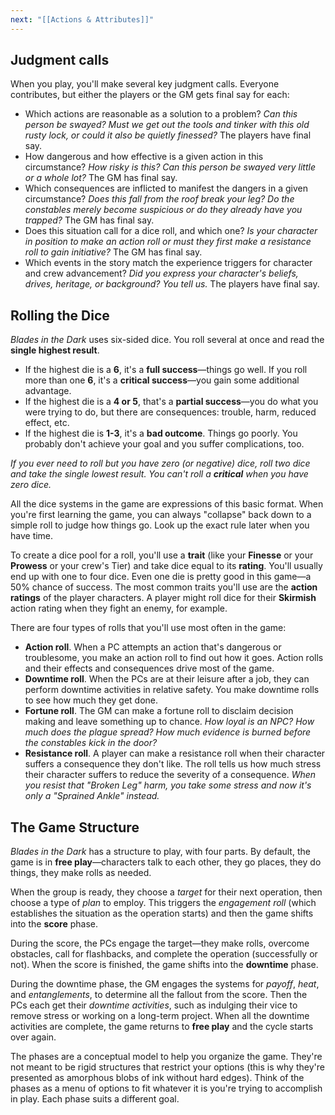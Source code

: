 ```yaml
---
next: "[[Actions & Attributes]]"
---
```


## Judgment calls

When you play, you'll make several key judgment calls. Everyone contributes, but either the players or the GM gets final say for each:

* Which actions are reasonable as a solution to a problem? *Can this person be swayed? Must we get out the tools and tinker with this old rusty lock, or could it also be quietly finessed?* The players have final say.
* How dangerous and how effective is a given action in this circumstance? *How risky is this? Can this person be swayed very little or a whole lot?* The GM has final say.
* Which consequences are inflicted to manifest the dangers in a given circumstance? *Does this fall from the roof break your leg? Do the constables merely become suspicious or do they already have you trapped?* The GM has final say.
* Does this situation call for a dice roll, and which one? *Is your character in position to make an action roll or must they first make a resistance roll to gain initiative?* The GM has final say.
* Which events in the story match the experience triggers for character and crew advancement? *Did you express your character's beliefs, drives, heritage, or background? You tell us.* The players have final say.

## Rolling the Dice

*Blades in the Dark* uses six-sided dice. You roll several at once and read the **single highest result**.

* If the highest die is a **6**, it's a **full success**—things go well. If you roll more than one **6**, it's a **critical success**—you gain some additional advantage.
* If the highest die is a **4 or 5**, that's a **partial success**—you do what you were trying to do, but there are consequences: trouble, harm, reduced effect, etc.
* If the highest die is **1-3**, it's a **bad outcome**. Things go poorly. You probably don't achieve your goal and you suffer complications, too.

*If you ever need to roll but you have zero (or negative) dice, roll two dice and take the single lowest result. You can't roll a **critical** when you have zero dice.*

All the dice systems in the game are expressions of this basic format. When you're first learning the game, you can always "collapse" back down to a simple roll to judge how things go. Look up the exact rule later when you have time.

To create a dice pool for a roll, you'll use a **trait** (like your **Finesse** or your **Prowess** or your crew's Tier) and take dice equal to its **rating**. You'll usually end up with one to four dice. Even one die is pretty good in this game—a 50% chance of success. The most common traits you'll use are the **action ratings** of the player characters. A player might roll dice for their **Skirmish** action rating when they fight an enemy, for example.

There are four types of rolls that you'll use most often in the game:

* **Action roll**. When a PC attempts an action that's dangerous or troublesome, you make an action roll to find out how it goes. Action rolls and their effects and consequences drive most of the game.
* **Downtime roll**. When the PCs are at their leisure after a job, they can perform downtime activities in relative safety. You make downtime rolls to see how much they get done.
* **Fortune roll**. The GM can make a fortune roll to disclaim decision making and leave something up to chance. *How loyal is an NPC? How much does the plague spread? How much evidence is burned before the constables kick in the door?*
* **Resistance roll**. A player can make a resistance roll when their character suffers a consequence they don't like. The roll tells us how much stress their character suffers to reduce the severity of a consequence. *When you resist that "Broken Leg" harm, you take some stress and now it's only a "Sprained Ankle" instead.*

## The Game Structure

*Blades in the Dark* has a structure to play, with four parts. By default, the game is in **free play**—characters talk to each other, they go places, they do things, they make rolls as needed.

When the group is ready, they choose a *target* for their next operation, then choose a type of *plan* to employ. This triggers the *engagement roll* (which establishes the situation as the operation starts) and then the game shifts into the **score** phase.

During the score, the PCs engage the target—they make rolls, overcome obstacles, call for flashbacks, and complete the operation (successfully or not). When the score is finished, the game shifts into the **downtime** phase.

During the downtime phase, the GM engages the systems for *payoff*, *heat*, and *entanglements*, to determine all the fallout from the score. Then the PCs each get their *downtime activities*, such as indulging their vice to remove stress or working on a long-term project. When all the downtime activities are complete, the game returns to **free play** and the cycle starts over again.

The phases are a conceptual model to help you organize the game. They're not meant to be rigid structures that restrict your options (this is why they're presented as amorphous blobs of ink without hard edges). Think of the phases as a menu of options to fit whatever it is you're trying to accomplish in play. Each phase suits a different goal.

